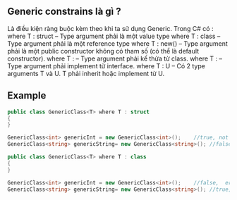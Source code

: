 ## Generic constrains là gì ?
Là điều kiện ràng buộc kèm theo khi ta sử dụng Generic. Trong C# có :
where T : struct  – Type argument phải là một value type
where T : class – Type argument phải là một reference type
where T : new() – Type argument phải là một public constructor không có tham số (có thể là default constructor).
where T : <base class> – Type argument phải kế thừa từ <base class> class.
where T : <interface> –  Type argument phải implement từ <interface> interface.
where T : U – Có 2 type arguments T và U. T phải inherit hoặc implement từ U.

## Example
````cs
public class GenericClass<T> where T : struct
{
}

GenericClass<int> genericInt = new GenericClass<int>();    //true, not error
GenericClass<string> genericString= new GenericClass<string>(); //false, error
````
````cs
public class GenericClass<T> where T : class
{
}

GenericClass<int> genericInt = new GenericClass<int>();    //false,  error
GenericClass<string> genericString= new GenericClass<string>(); //true, not error
````